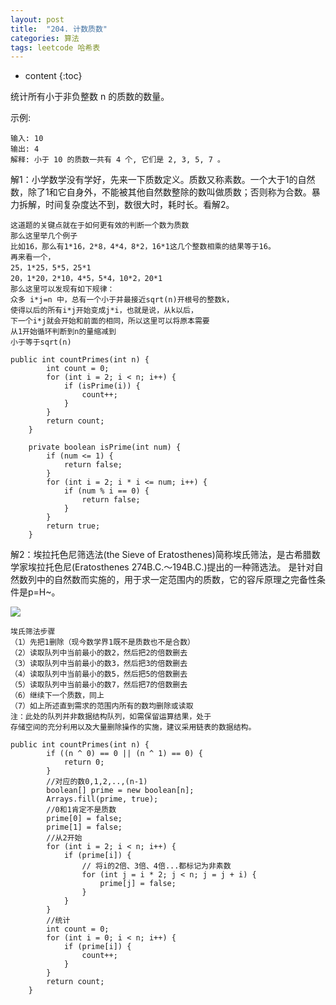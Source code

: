 ```yaml
---
layout: post
title:  "204. 计数质数"
categories: 算法
tags: leetcode 哈希表
---
```


* content
{:toc}

<!--more-->

统计所有小于非负整数 n 的质数的数量。

示例:

```
输入: 10
输出: 4
解释: 小于 10 的质数一共有 4 个, 它们是 2, 3, 5, 7 。
```

解1：小学数学没有学好，先来一下质数定义。质数又称素数。一个大于1的自然数，除了1和它自身外，不能被其他自然数整除的数叫做质数；否则称为合数。暴力拆解，时间复杂度达不到，数很大时，耗时长。看解2。

```
这道题的关键点就在于如何更有效的判断一个数为质数
那么这里举几个例子
比如16，那么有1*16，2*8，4*4，8*2，16*1这几个整数相乘的结果等于16。
再来看一个，
25，1*25，5*5，25*1
20，1*20，2*10，4*5，5*4，10*2，20*1
那么这里可以发现有如下规律：
众多 i*j=n 中，总有一个小于并最接近sqrt(n)开根号的整数k，
使得以后的所有i*j开始变成j*i，也就是说，从k以后，
下一个i*j就会开始和前面的相同，所以这里可以将原本需要
从1开始循环判断到n的量缩减到
小于等于sqrt(n)
```


```
public int countPrimes(int n) {
        int count = 0;
        for (int i = 2; i < n; i++) {
            if (isPrime(i)) {
                count++;
            }
        }
        return count;
    }

    private boolean isPrime(int num) {
        if (num <= 1) {
            return false;
        }
        for (int i = 2; i * i <= num; i++) {
            if (num % i == 0) {
                return false;
            }
        }
        return true;
    }
```

解2：埃拉托色尼筛选法(the Sieve of Eratosthenes)简称埃氏筛法，是古希腊数学家埃拉托色尼(Eratosthenes 274B.C.～194B.C.)提出的一种筛选法。 是针对自然数列中的自然数而实施的，用于求一定范围内的质数，它的容斥原理之完备性条件是p=H~。

![](https://ws4.sinaimg.cn/large/006tKfTcgy1ftishf3o2cj30n20emgr8.jpg)

```
埃氏筛法步骤
（1）先把1删除（现今数学界1既不是质数也不是合数）
（2）读取队列中当前最小的数2，然后把2的倍数删去
（3）读取队列中当前最小的数3，然后把3的倍数删去
（4）读取队列中当前最小的数5，然后把5的倍数删去
（5）读取队列中当前最小的数7，然后把7的倍数删去
（6）继续下一个质数，同上
（7）如上所述直到需求的范围内所有的数均删除或读取
注：此处的队列并非数据结构队列，如需保留运算结果，处于
存储空间的充分利用以及大量删除操作的实施，建议采用链表的数据结构。
```

```
public int countPrimes(int n) {
        if ((n ^ 0) == 0 || (n ^ 1) == 0) {
            return 0;
        }
        //对应的数0,1,2,..,(n-1)
        boolean[] prime = new boolean[n];
        Arrays.fill(prime, true);
        //0和1肯定不是质数
        prime[0] = false;
        prime[1] = false;
        //从2开始
        for (int i = 2; i < n; i++) {
            if (prime[i]) {
                // 将i的2倍、3倍、4倍...都标记为非素数
                for (int j = i * 2; j < n; j = j + i) {
                    prime[j] = false;
                }
            }
        }
        //统计
        int count = 0;
        for (int i = 0; i < n; i++) {
            if (prime[i]) {
                count++;
            }
        }
        return count;
    }
```